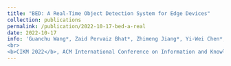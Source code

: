 ```yaml
---
title: "BED: A Real-Time Object Detection System for Edge Devices"
collection: publications
permalink: /publication/2022-10-17-bed-a-real
date: 2022-10-17
info: 'Guanchu Wang*, Zaid Pervaiz Bhat*, Zhimeng Jiang*, Yi-Wei Chen*, <b>Daochen Zha*</b>, Alfredo Costilla Reyes*, Afshin Niktash, Gorkem Ulkar, Erman Okman, Xuanting Cai and Xia Hu
<br>
<b>CIKM 2022</b>, ACM International Conference on Information and Knowledge Management, demo'
---
```


